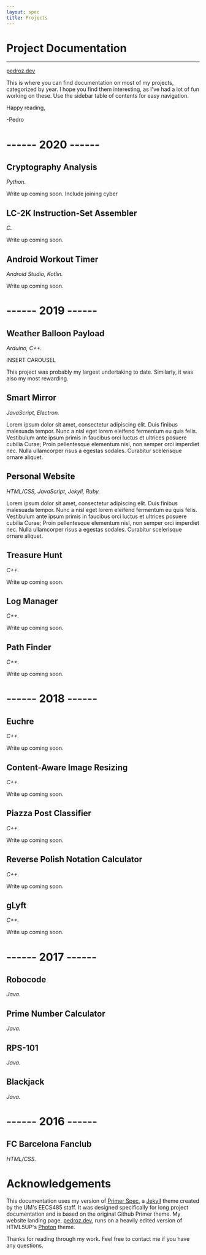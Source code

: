```yaml
---
layout: spec
title: Projects
---
```


Project Documentation
=======================

---

[pedroz.dev](index.html)

This is where you can find documentation on most of my projects, categorized by year. I hope you find them interesting, as I've had a lot of fun working on these. Use the sidebar table of contents for easy navigation.

Happy reading,

-Pedro














------ 2020 ------
=======================

Cryptography Analysis
-----------------------
*Python.*

Write up coming soon. Include joining cyber

LC-2K Instruction-Set Assembler
-----------------------
*C.*

Write up coming soon.

Android Workout Timer
-----------------------
*Android Studio, Kotlin.*

Write up coming soon.














------ 2019 ------
=======================

Weather Balloon Payload
-----------------------
*Arduino, C++.*

INSERT CAROUSEL

This project was probably my largest undertaking to date. Similarly, it was also my most rewarding.

Smart Mirror
-----------------------
*JavaScript, Electron.*

Lorem ipsum dolor sit amet, consectetur adipiscing elit. Duis finibus malesuada tempor. Nunc a nisl eget lorem eleifend fermentum eu quis felis. Vestibulum ante ipsum primis in faucibus orci luctus et ultrices posuere cubilia Curae; Proin pellentesque elementum nisl, non semper orci imperdiet nec. Nulla ullamcorper risus a egestas sodales. Curabitur scelerisque ornare aliquet.



Personal Website
-----------------------
*HTML/CSS, JavaScript, Jekyll, Ruby.*

Lorem ipsum dolor sit amet, consectetur adipiscing elit. Duis finibus malesuada tempor. Nunc a nisl eget lorem eleifend fermentum eu quis felis. Vestibulum ante ipsum primis in faucibus orci luctus et ultrices posuere cubilia Curae; Proin pellentesque elementum nisl, non semper orci imperdiet nec. Nulla ullamcorper risus a egestas sodales. Curabitur scelerisque ornare aliquet.


Treasure Hunt
-----------------------
*C++.*

Write up coming soon.

Log Manager
-----------------------
*C++.*

Write up coming soon.

Path Finder
-----------------------
*C++.*

Write up coming soon.














------ 2018 ------
=======================

Euchre
-----------------------
*C++.*

Write up coming soon.

Content-Aware Image Resizing
-----------------------
*C++.*

Write up coming soon.

Piazza Post Classifier
-----------------------
*C++.*

Write up coming soon.

Reverse Polish Notation Calculator
-----------------------
*C++.*

Write up coming soon.

gLyft
-----------------------
*C++.*

Write up coming soon.





------ 2017 ------
=======================

Robocode
-----------------------
*Java.*

Prime Number Calculator
-----------------------
*Java.*

RPS-101
-----------------------
*Java.*

Blackjack
-----------------------
*Java.*

------ 2016 ------
=======================

FC Barcelona Fanclub
-----------------------
*HTML/CSS.*




Acknowledgements
=======================
This documentation uses my version of [Primer Spec](https://github.com/eecs485staff/primer-spec), a [Jekyll](https://github.com/jekyll/jekyll) theme created by the UM's EECS485 staff. It was designed specifically for long project documentation and is based on the original Github Primer theme. My website landing page, [pedroz.dev](https://pedroz.dev/), runs on a heavily edited version of HTML5UP's [Photon](https://html5up.net/photon) theme.

Thanks for reading through my work. Feel free to contact me if you have any questions.